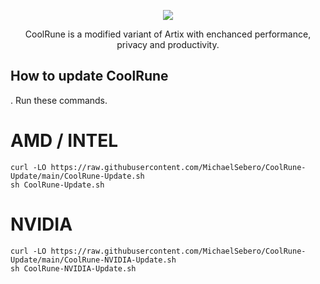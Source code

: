 <p align="center">
	<img src="https://i.postimg.cc/VLTRqVvW/logo.png" />
                                                                                                                                      
<p align="center">
	 CoolRune is a modified variant of Artix with enchanced performance, privacy and productivity.
	 
## How to update CoolRune

. Run these commands.

# AMD / INTEL
```
curl -LO https://raw.githubusercontent.com/MichaelSebero/CoolRune-Update/main/CoolRune-Update.sh
sh CoolRune-Update.sh
```
# NVIDIA
```
curl -LO https://raw.githubusercontent.com/MichaelSebero/CoolRune-Update/main/CoolRune-NVIDIA-Update.sh
sh CoolRune-NVIDIA-Update.sh
```
